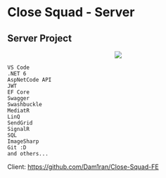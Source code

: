 # Close Squad - Server
## Server Project

<p align="center">  
  <img src="https://user-images.githubusercontent.com/53400364/194701360-ee30ae0a-66fa-483f-b58f-20772c51f743.png">
</p>

```
VS Code
.NET 6
AspNetCode API
JWT
EF Core
Swagger
Swashbuckle
MediatR
LinQ
SendGrid
SignalR
SQL
ImageSharp
Git :D
and others...
```

Client: https://github.com/Dam1ran/Close-Squad-FE
